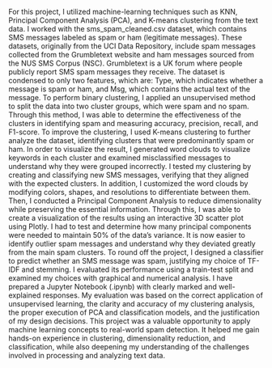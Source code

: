   For this project, I utilized machine-learning techniques such as KNN, Principal Component Analysis (PCA), and K-means clustering from the text data. I worked with the sms_spam_cleaned.csv dataset, which contains SMS messages labeled as spam or ham (legitimate messages). These datasets, originally from the UCI Data Repository, include spam messages collected from the Grumbletext website and ham messages sourced from the NUS SMS Corpus (NSC). Grumbletext is a UK forum where people publicly report SMS spam messages they receive. The dataset is condensed to only two features, which are: Type, which indicates whether a message is spam or ham, and Msg, which contains the actual text of the message.
  To perform binary clustering, I applied an unsupervised method to split the data into two cluster groups, which were spam and no spam. Through this method, I was able to determine the effectiveness of the clusters in identifying spam and measuring accuracy, precision, recall, and F1-score. To improve the clustering, I used K-means clustering to further analyze the dataset, identifying clusters that were predominantly spam or ham. In order to visualize the result, I generated word clouds to visualize keywords in each cluster and examined misclassified messages to understand why they were grouped incorrectly. I tested my clustering by creating and classifying new SMS messages, verifying that they aligned with the expected clusters. In addition, I customized the word clouds by modifying colors, shapes, and resolutions to differentiate between them.
  Then, I conducted a Principal Component Analysis to reduce dimensionality while preserving the essential information. Through this, I was able to create a visualization of the results using an interactive 3D scatter plot using Plotly. I had to test and determine how many principal components were needed to maintain 50% of the data’s variance. It is now easier to identify outlier spam messages and understand why they deviated greatly from the main spam clusters. 
  To round off the project, I designed a classifier to predict whether an SMS message was spam, justifying my choice of TF-IDF and stemming. I evaluated its performance using a train-test split and examined my choices with graphical and numerical analysis. 
  I have prepared a Jupyter Notebook (.ipynb) with clearly marked and well-explained responses. My evaluation was based on the correct application of unsupervised learning, the clarity and accuracy of my clustering analysis, the proper execution of PCA and classification models, and the justification of my design decisions. This project was a valuable opportunity to apply machine learning concepts to real-world spam detection. 
  It helped me gain hands-on experience in clustering, dimensionality reduction, and classification, while also deepening my understanding of the challenges involved in processing and analyzing text data.
